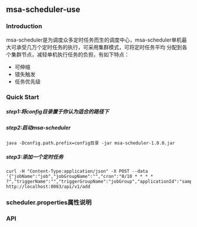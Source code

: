 ## msa-scheduler-use
### Introduction
msa-scheduler是为调度众多定时任务而生的调度中心，msa-scheduler单机最大可承受几万个定时任务的执行，可采用集群模式，可将定时任务平均
分配到各个集群节点，减轻单机执行任务的负担，有如下特点：
- 可伸缩
- 错失触发
- 任务优先级
### Quick Start
##### step1:将config目录置于你认为适合的路径下
##### step2:启动msa-scheduler
```
java -Dconfig.path.prefix=config目录 -jar msa-scheduler-1.0.0.jar
```
##### step3:添加一个定时任务<br/>
```
curl -H "Content-Type:application/json" -X POST --data '{"jobName":"job","jobGroupName":"","cron":"0/10 * * * * ?","triggerName":"","triggerGroupName":"jobGroup","applicationId":"sampleConsumer","uri":"/api/hello/sxp","jobDescription":"job"}' http://localhost:8083/api/v1/add
```
### scheduler.properties属性说明

### API
